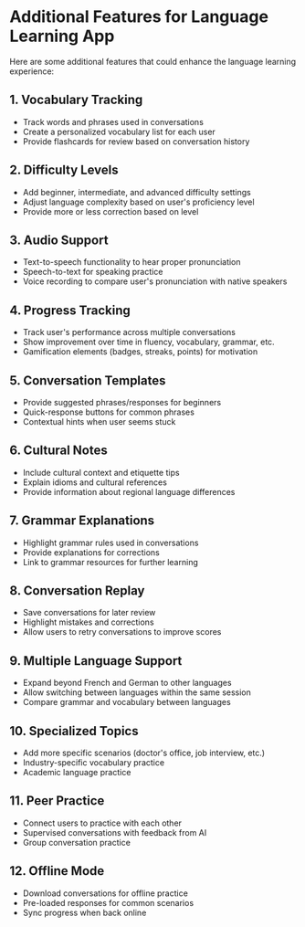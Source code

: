 # Additional Features for Language Learning App

Here are some additional features that could enhance the language learning experience:

## 1. Vocabulary Tracking
- Track words and phrases used in conversations
- Create a personalized vocabulary list for each user
- Provide flashcards for review based on conversation history

## 2. Difficulty Levels
- Add beginner, intermediate, and advanced difficulty settings
- Adjust language complexity based on user's proficiency level
- Provide more or less correction based on level

## 3. Audio Support
- Text-to-speech functionality to hear proper pronunciation
- Speech-to-text for speaking practice
- Voice recording to compare user's pronunciation with native speakers

## 4. Progress Tracking
- Track user's performance across multiple conversations
- Show improvement over time in fluency, vocabulary, grammar, etc.
- Gamification elements (badges, streaks, points) for motivation

## 5. Conversation Templates
- Provide suggested phrases/responses for beginners
- Quick-response buttons for common phrases
- Contextual hints when user seems stuck

## 6. Cultural Notes
- Include cultural context and etiquette tips
- Explain idioms and cultural references
- Provide information about regional language differences

## 7. Grammar Explanations
- Highlight grammar rules used in conversations
- Provide explanations for corrections
- Link to grammar resources for further learning

## 8. Conversation Replay
- Save conversations for later review
- Highlight mistakes and corrections
- Allow users to retry conversations to improve scores

## 9. Multiple Language Support
- Expand beyond French and German to other languages
- Allow switching between languages within the same session
- Compare grammar and vocabulary between languages

## 10. Specialized Topics
- Add more specific scenarios (doctor's office, job interview, etc.)
- Industry-specific vocabulary practice
- Academic language practice

## 11. Peer Practice
- Connect users to practice with each other
- Supervised conversations with feedback from AI
- Group conversation practice

## 12. Offline Mode
- Download conversations for offline practice
- Pre-loaded responses for common scenarios
- Sync progress when back online